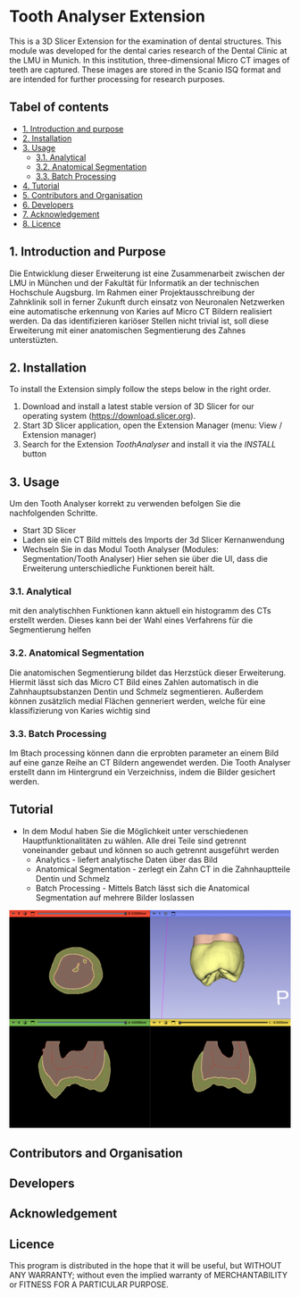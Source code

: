 # Tooth Analyser Extension
This is a 3D Slicer Extension for the examination of dental structures.
This module was developed for the dental caries research of the Dental
Clinic at the LMU in Munich. In this institution, three-dimensional
Micro CT images of teeth are captured. These images are stored in
the Scanio ISQ format and are intended for further processing for
research purposes.

## Tabel of contents
- [1. Introduction and purpose](#introduction-and-purpose)
- [2. Installation](#installation)
- [3. Usage](#usage)
  - [3.1. Analytical](#analytical)
  - [3.2. Anatomical Segmentation](#anatomical-segmentation)
  - [3.3. Batch Processing](#batch-processing)
- [4. Tutorial](#tutorial)
- [5. Contributors and Organisation](#contributors-and-organisation)
- [6. Developers](#developers)
- [7. Acknowledgement](#acknowledgement)
- [8. Licence](#licence)

## 1. Introduction and Purpose
Die Entwicklung dieser Erweiterung ist eine Zusammenarbeit zwischen der LMU in München
und der Fakultät für Informatik an der technischen Hochschule Augsburg. Im Rahmen einer 
Projektausschreibung der Zahnklinik soll in ferner Zukunft durch einsatz von Neuronalen Netzwerken
eine automatische erkennung von Karies auf Micro CT Bildern realisiert werden. Da das identifizieren
kariöser Stellen nicht trivial ist, soll diese Erweiterung mit einer anatomischen Segmentierung des
Zahnes unterstüzten.

## 2. Installation
To install the Extension simply follow the steps below in the right order.
1. Download and install a latest stable version of 3D Slicer for our operating system (https://download.slicer.org).
2. Start 3D Slicer application, open the Extension Manager (menu: View / Extension manager)
3. Search for the Extension _ToothAnalyser_ and install it via the _INSTALL_ button

## 3. Usage
Um den Tooth Analyser korrekt zu verwenden befolgen Sie die nachfolgenden Schritte.
- Start 3D Slicer
- Laden sie ein CT Bild mittels des Imports der 3d Slicer Kernanwendung
- Wechseln Sie in das Modul Tooth Analyser (Modules: Segmentation/Tooth Analyser) Hier sehen sie über
    die UI, dass die Erweiterung unterschiedliche Funktionen bereit hält.

### 3.1. Analytical
mit den analytischhen Funktionen kann aktuell ein histogramm des CTs erstellt werden. Dieses kann
bei der Wahl eines Verfahrens für die Segmentierung helfen

### 3.2. Anatomical Segmentation
Die anatomischen Segmentierung bildet das Herzstück dieser Erweiterung. Hiermit lässt sich das
Micro CT Bild eines Zahlen automatisch in die Zahnhauptsubstanzen Dentin und Schmelz segmentieren.
Außerdem können zusätzlich medial Flächen genneriert werden, welche für eine klassifizierung von
Karies wichtig sind

### 3.3. Batch Processing
Im Btach processing können dann die erprobten  parameter an einem Bild auf eine ganze Reihe an
CT Bildern angewendet werden. Die Tooth Analyser erstellt dann im Hintergrund ein Verzeichniss,
indem die Bilder gesichert werden.

## Tutorial
- In dem Modul haben Sie die Möglichkeit unter verschiedenen Hauptfunktionalitäten zu wählen.
    Alle drei Teile sind getrennt voneinander gebaut und können so auch getrennt ausgeführt werden
  - Analytics - liefert analytische Daten über das Bild
  - Anatomical Segmentation - zerlegt ein Zahn CT in die Zahnhauptteile Dentin und Schmelz
  - Batch Processing - Mittels Batch lässt sich die Anatomical Segmentation auf mehrere Bilder loslassen


![Screenshot of the application](./Screenshots/ResultatAS.gif)


## Contributors and Organisation

## Developers

## Acknowledgement

## Licence
This program is distributed in the hope that it will be useful,
but WITHOUT ANY WARRANTY; without even the implied warranty of
MERCHANTABILITY or FITNESS FOR A PARTICULAR PURPOSE.



